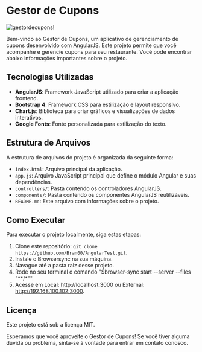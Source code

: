 # Gestor de Cupons

![gestordecupons!](./assets/video.gif)

Bem-vindo ao Gestor de Cupons, um aplicativo de gerenciamento de cupons desenvolvido com AngularJS. Este projeto permite que você acompanhe e gerencie cupons para seu restaurante. Você pode encontrar abaixo informações importantes sobre o projeto.

## Tecnologias Utilizadas

- **AngularJS**: Framework JavaScript utilizado para criar a aplicação frontend.
- **Bootstrap 4**: Framework CSS para estilização e layout responsivo.
- **Chart.js**: Biblioteca para criar gráficos e visualizações de dados interativos.
- **Google Fonts**: Fonte personalizada para estilização do texto.

## Estrutura de Arquivos

A estrutura de arquivos do projeto é organizada da seguinte forma:

- `index.html`: Arquivo principal da aplicação.
- `app.js`: Arquivo JavaScript principal que define o módulo Angular e suas dependências.
- `controllers/`: Pasta contendo os controladores AngularJS.
- `components/`: Pasta contendo os componentes AngularJS reutilizáveis.
- `README.md`: Este arquivo com informações sobre o projeto.

## Como Executar

Para executar o projeto localmente, siga estas etapas:

1. Clone este repositório: `git clone https://github.com/Bran00/AngularTest.git`.
2. Instale o Browsersync na sua máquina.
3. Navague até a pasta raiz desse projeto.
4. Rode no seu terminal o comando "$browser-sync start --server --files "**/*"".
5. Acesse em Local: http://localhost:3000 ou External: http://192.168.100.102:3000.

## Licença

Este projeto está sob a licença MIT.

Esperamos que você aproveite o Gestor de Cupons! Se você tiver alguma dúvida ou problema, sinta-se à vontade para entrar em contato conosco.
